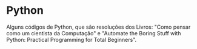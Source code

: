 # Python
Alguns códigos de Python, que são resoluções dos Livros: "Como pensar como um cientista da Computação" e "Automate the Boring Stuff with Python: Practical Programming for Total Beginners".
